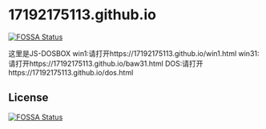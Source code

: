 # 17192175113.github.io
[![FOSSA Status](https://app.fossa.io/api/projects/git%2Bgithub.com%2F17192175113%2F17192175113.github.io.svg?type=shield)](https://app.fossa.io/projects/git%2Bgithub.com%2F17192175113%2F17192175113.github.io?ref=badge_shield)

这里是JS-DOSBOX
win1:请打开https://17192175113.github.io/win1.html
win31:请打开https://17192175113.github.io/baw31.html
DOS:请打开https://17192175113.github.io/dos.html


## License
[![FOSSA Status](https://app.fossa.io/api/projects/git%2Bgithub.com%2F17192175113%2F17192175113.github.io.svg?type=large)](https://app.fossa.io/projects/git%2Bgithub.com%2F17192175113%2F17192175113.github.io?ref=badge_large)